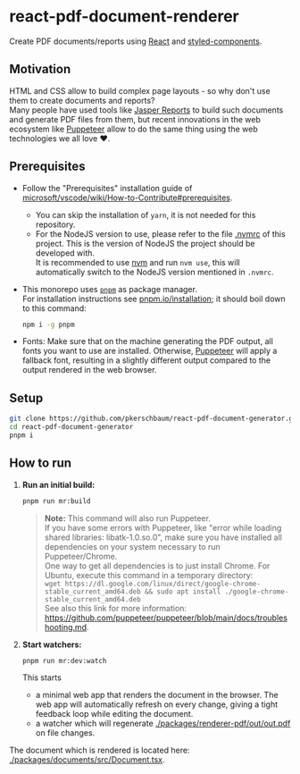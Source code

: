 # react-pdf-document-renderer

Create PDF documents/reports using [React](https://github.com/facebook/react) and [styled-components](https://styled-components.com/).

## Motivation

HTML and CSS allow to build complex page layouts - so why don't use them to create documents and reports?  
Many people have used tools like [Jasper Reports](https://community.jaspersoft.com/) to build such documents and generate PDF files from them, but recent innovations in the web ecosystem like [Puppeteer](https://pptr.dev/) allow to do the same thing using the web technologies we all love ❤️.

## Prerequisites

- Follow the "Prerequisites" installation guide of [microsoft/vscode/wiki/How-to-Contribute#prerequisites](https://github.com/microsoft/vscode/wiki/How-to-Contribute#prerequisites).
  - You can skip the installation of `yarn`, it is not needed for this repository.
  - For the NodeJS version to use, please refer to the file [.nvmrc](./.nvmrc) of this project. This is the version of NodeJS the project should be developed with.  
    It is recommended to use [nvm](https://github.com/nvm-sh/nvm) and run `nvm use`, this will automatically switch to the NodeJS version mentioned in `.nvmrc`.
- This monorepo uses [`pnpm`](https://pnpm.io/) as package manager.  
  For installation instructions see [pnpm.io/installation](https://pnpm.io/installation); it should boil down to this command:

  ```sh
  npm i -g pnpm
  ```

- Fonts: Make sure that on the machine generating the PDF output, all fonts you want to use are installed. Otherwise, [Puppeteer](https://pptr.dev/) will apply a fallback font, resulting in a slightly different output compared to the output rendered in the web browser.

## Setup

```sh
git clone https://github.com/pkerschbaum/react-pdf-document-generator.git
cd react-pdf-document-generator
pnpm i
```

## How to run

1. **Run an initial build:**

   ```sh
   pnpm run mr:build
   ```

   > **Note:** This command will also run Puppeteer.  
   > If you have some errors with Puppeteer, like "error while loading shared libraries: libatk-1.0.so.0", make sure you have installed all dependencies on your system necessary to run Puppeteer/Chrome.  
   > One way to get all dependencies is to just install Chrome. For Ubuntu, execute this command in a temporary directory:  
   > `wget https://dl.google.com/linux/direct/google-chrome-stable_current_amd64.deb && sudo apt install ./google-chrome-stable_current_amd64.deb`  
   > See also this link for more information: <https://github.com/puppeteer/puppeteer/blob/main/docs/troubleshooting.md>.

1. **Start watchers:**

   ```sh
   pnpm run mr:dev:watch
   ```

   This starts

   - a minimal web app that renders the document in the browser. The web app will automatically refresh on every change, giving a tight feedback loop while editing the document.
   - a watcher which will regenerate [./packages/renderer-pdf/out/out.pdf](./packages/renderer-pdf/out/out.pdf) on file changes.

The document which is rendered is located here: [./packages/documents/src/Document.tsx](./packages/documents/src/Document.tsx).
